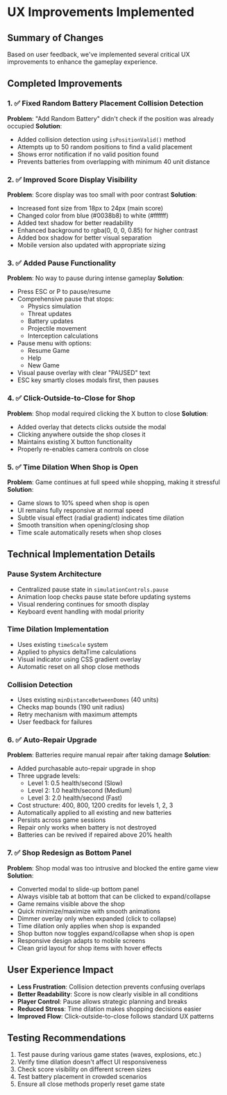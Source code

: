 # UX Improvements Implemented

## Summary of Changes
Based on user feedback, we've implemented several critical UX improvements to enhance the gameplay experience.

## Completed Improvements

### 1. ✅ Fixed Random Battery Placement Collision Detection
**Problem**: "Add Random Battery" didn't check if the position was already occupied
**Solution**: 
- Added collision detection using `isPositionValid()` method
- Attempts up to 50 random positions to find a valid placement
- Shows error notification if no valid position found
- Prevents batteries from overlapping with minimum 40 unit distance

### 2. ✅ Improved Score Display Visibility
**Problem**: Score display was too small with poor contrast
**Solution**:
- Increased font size from 18px to 24px (main score)
- Changed color from blue (#0038b8) to white (#ffffff)
- Added text shadow for better readability
- Enhanced background to rgba(0, 0, 0, 0.85) for higher contrast
- Added box shadow for better visual separation
- Mobile version also updated with appropriate sizing

### 3. ✅ Added Pause Functionality
**Problem**: No way to pause during intense gameplay
**Solution**:
- Press ESC or P to pause/resume
- Comprehensive pause that stops:
  - Physics simulation
  - Threat updates
  - Battery updates
  - Projectile movement
  - Interception calculations
- Pause menu with options:
  - Resume Game
  - Help
  - New Game
- Visual pause overlay with clear "PAUSED" text
- ESC key smartly closes modals first, then pauses

### 4. ✅ Click-Outside-to-Close for Shop
**Problem**: Shop modal required clicking the X button to close
**Solution**:
- Added overlay that detects clicks outside the modal
- Clicking anywhere outside the shop closes it
- Maintains existing X button functionality
- Properly re-enables camera controls on close

### 5. ✅ Time Dilation When Shop is Open
**Problem**: Game continues at full speed while shopping, making it stressful
**Solution**:
- Game slows to 10% speed when shop is open
- UI remains fully responsive at normal speed
- Subtle visual effect (radial gradient) indicates time dilation
- Smooth transition when opening/closing shop
- Time scale automatically resets when shop closes

## Technical Implementation Details

### Pause System Architecture
- Centralized pause state in `simulationControls.pause`
- Animation loop checks pause state before updating systems
- Visual rendering continues for smooth display
- Keyboard event handling with modal priority

### Time Dilation Implementation
- Uses existing `timeScale` system
- Applied to physics deltaTime calculations
- Visual indicator using CSS gradient overlay
- Automatic reset on all shop close methods

### Collision Detection
- Uses existing `minDistanceBetweenDomes` (40 units)
- Checks map bounds (190 unit radius)
- Retry mechanism with maximum attempts
- User feedback for failures

### 6. ✅ Auto-Repair Upgrade
**Problem**: Batteries require manual repair after taking damage
**Solution**:
- Added purchasable auto-repair upgrade in shop
- Three upgrade levels:
  - Level 1: 0.5 health/second (Slow)
  - Level 2: 1.0 health/second (Medium)
  - Level 3: 2.0 health/second (Fast)
- Cost structure: 400, 800, 1200 credits for levels 1, 2, 3
- Automatically applied to all existing and new batteries
- Persists across game sessions
- Repair only works when battery is not destroyed
- Batteries can be revived if repaired above 20% health

### 7. ✅ Shop Redesign as Bottom Panel
**Problem**: Shop modal was too intrusive and blocked the entire game view
**Solution**:
- Converted modal to slide-up bottom panel
- Always visible tab at bottom that can be clicked to expand/collapse
- Game remains visible above the shop
- Quick minimize/maximize with smooth animations
- Dimmer overlay only when expanded (click to collapse)
- Time dilation only applies when shop is expanded
- Shop button now toggles expand/collapse when shop is open
- Responsive design adapts to mobile screens
- Clean grid layout for shop items with hover effects

## User Experience Impact
- **Less Frustration**: Collision detection prevents confusing overlaps
- **Better Readability**: Score is now clearly visible in all conditions
- **Player Control**: Pause allows strategic planning and breaks
- **Reduced Stress**: Time dilation makes shopping decisions easier
- **Improved Flow**: Click-outside-to-close follows standard UX patterns

## Testing Recommendations
1. Test pause during various game states (waves, explosions, etc.)
2. Verify time dilation doesn't affect UI responsiveness
3. Check score visibility on different screen sizes
4. Test battery placement in crowded scenarios
5. Ensure all close methods properly reset game state